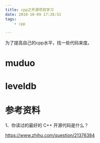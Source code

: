 ```yaml
---
title: cpp之开源项目学习
date: 2018-10-09 17:28:51
tags:
	- cpp

---
```




为了提高自己的cpp水平，找一些代码来度。

# muduo

# leveldb





# 参考资料

1、你读过的最好的 C++ 开源代码是什么？

https://www.zhihu.com/question/21376384



